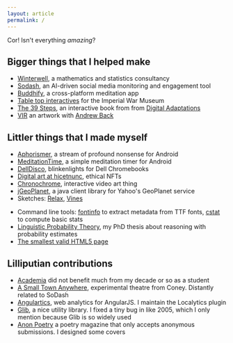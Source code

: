 ```yaml
---
layout: article
permalink: /
---
```


Cor! Isn't everything _amazing_?

## Bigger things that I helped make

<!-- - [AdAppTive](http://www.redfoxmedia.co/), a rule-based ad broker -->
- [Winterwell](http://www.winterwell.com), a mathematics and statistics consultancy
- [Sodash](http://sodash.com), an AI-driven social media monitoring and engagement tool
- [Buddhify](http://buddhify.com/), a cross-platform meditation app
- [Table top interactives](https://isodesign.co.uk/projects/first-world-war-gallery-av-installations-interactives) for the Imperial War Museum
- [The 39 Steps](http://thestorymechanics.com/digital-adaptations/the-thirty-nine-steps/), an interactive book from from [Digital Adaptations](http://thestorymechanics.com/digital-adaptations/)
- [VIR](http://andrewback.net/works/VIR) an artwork with [Andrew Back](http://andrewback.net)

<!-- - [Devbot](https://www.google.co.uk/?#q=devbot+edinburgh+robotics), now defunct full stack robotics toolkit -->
<!-- - [Ginsberg](https://www.youtube.com/watch?app=desktop&v=3pB5GwO93W8&list=PLB5B179D13EDCCA7A&index=68), now defunct place to track your emotional and physical wellbeing -->

## Littler things that I made myself

- [Aphorismer](https://play.google.com/store/apps/details?id=com.joehalliwell.aphorismer), a stream of profound nonsense for Android
- [MeditationTime](https://play.google.com/store/apps/details?id=com.joehalliwell.meditationtime), a simple meditation timer for Android
- [DellDisco](https://chrome.google.com/webstore/detail/delldisco/afklhpnabnbhaommppgieeaaphdekbjk?hl=en-GB), blinkenlights for Dell Chromebooks
- [Digital art at hicetnunc](https://objkt.com/profile/joehalliwell/created), ethical NFTs
- [Chronochrome](http://www.joehalliwell.com/chronochrome), interactive video art thing
- [jGeoPlanet](http://joehalliwell.com/jGeoPlanet/), a java client library for Yahoo's GeoPlanet service
- Sketches: [Relax](relax.html), [Vines](sketch/vines.html)
<!-- - Talks: [Building an online system with Hadoop](online-hadoop/index.html) -->
- Command line tools: [fontinfo](https://github.com/joehalliwell/fontinfo) to extract metadata from TTF fonts, [cstat](https://github.com/joehalliwell/cstat) to compute basic stats
- [Linguistic Probability Theory](thesis.pdf), my PhD thesis about reasoning with probability estimates
- [The smallest valid HTML5 page](view-source:http://www.joehalliwell.com/blank.html)

## Lilliputian contributions

- [Academia](https://scholar.google.co.uk/scholar?q=%22Joe+Halliwell%22&btnG=&hl=en&as_sdt=0%2C5) did not benefit much from my decade or so as a student
- [A Small Town Anywhere](http://coneyhq.org/2012/01/21/a-small-town-anywhere-2/), experimental theatre from Coney. Distantly related to SoDash
- [Angulartics](http://angulartics.github.io/), web analytics for AngularJS. I maintain the Localytics plugin
- [Glib](https://developer.gnome.org/glib/stable/), a nice utility library. I fixed a tiny bug in like 2005, which I only mention because Glib is so widely used
- [Anon Poetry](http://anonpoetrymagazine.tumblr.com/) a poetry magazine that only accepts anonymous submissions. I designed some covers
